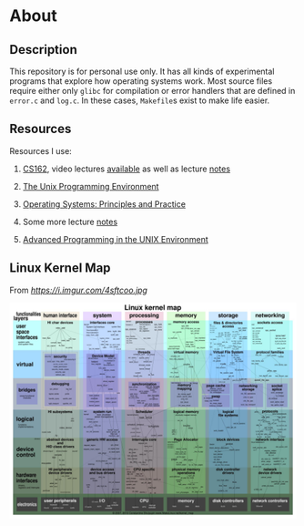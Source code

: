 # About

## Description

This repository is for personal use only. It has all kinds of experimental programs that explore how operating systems work. Most source files require either only `glibc` for compilation or error handlers that are defined in `error.c` and `log.c`. In these cases, `Makefile`s exist to make life easier.

## Resources

Resources I use:

1. [CS162](https://cs162.eecs.berkeley.edu/), video lectures [available](https://archive.org/details/ucberkeley-webcast-PL-XXv-cvA_iBDyz-ba4yDskqMDY6A1w_c) as well as lecture [notes](https://inst.eecs.berkeley.edu/~cs162/sp15/)

2. [The Unix Programming Environment](https://www.amazon.com/Unix-Programming-Environment-Prentice-Hall-Software/dp/013937681X/ref=sr_1_1?ie=UTF8&qid=1531788041&sr=8-1&keywords=the+unix+programming+environment)

3. [Operating Systems: Principles and Practice](https://www.amazon.com/Operating-Systems-Principles-Thomas-Anderson/dp/0985673524/ref=sr_1_4?ie=UTF8&qid=1531788085&sr=8-4&keywords=operating+systems)

4. Some more lecture [notes](https://www.cs.uic.edu/~jbell/CourseNotes/OperatingSystems/)

5. [Advanced Programming in the UNIX Environment](https://www.amazon.com/Advanced-Programming-UNIX-Environment-3rd/dp/0321637739)

## Linux Kernel Map

From *https://i.imgur.com/4sftcoo.jpg*

![](resources/linux_kernel_map.jpg)

